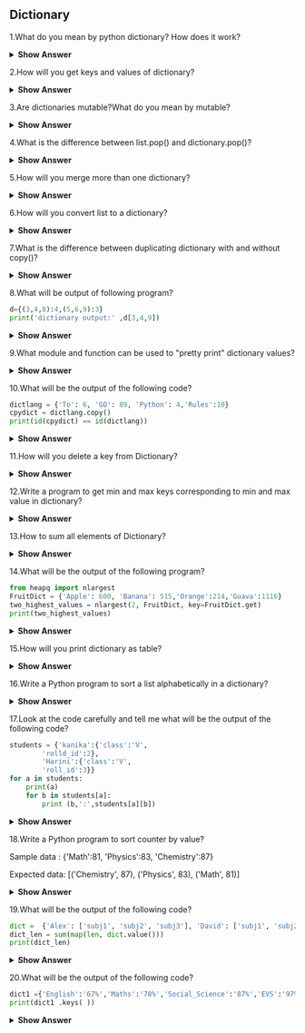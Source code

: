 ## Dictionary

1.What do you mean by python dictionary? How does it work?

<details><summary> <b>Show Answer</b> </summary>
  
- Python dictionary objects are data types that are enclosed in curly braces '{}' and havkey and value pairs and each pair is seperated by a comma(,).
- Dictionary is mapped. Meaning since it has key and value pair, a meaningful key can save a lot of trouble for coders, like using an address key to save all the addresses, an id key for all id’s and so on.
  
**Example**:
  
```python  
user_info = {'name': 'Naveen', 'education': 'B.Tech', 'age': 23}
print("Variable user_info is a {}.".format(type(user_info)))
print(user_info)
print(user_info['name'])
```
  
**Output**:
  
> Variable user_info is a <class 'dict'>.
  
> {'name': 'Naveen', 'education': 'B.Tech', 'age': 23}
  
> Naveen

  </details>
  
2.How will you get keys and values of dictionary?
  
<details><summary> <b>Show Answer</b> </summary>
  
- In dictionary comes with keys() method that will provides all list of the keys in dictionary.
  
**Example**:

```python  
user_info = {'name': 'Naveen', 'education': 'B.Tech', 'age': 23}
print(user_info.keys())
```
  
**Output**:
  
> dict_keys(['name','education','age'])

- In dictionary comes with values() method that will provides all list of the keys in dictionary.
  
**Example**:
  
```python  
user_info = {'name': 'Naveen', 'education': 'B.Tech', 'age': 23}
print(user_info.values())
```
  
**Output**:
  
> dict_values(['Naveen', 'B.Tech', 23])

- In Dictionary using items() method that returns list consisting of key and value pair.
  
**Example**:
  
```python  
user_info = {'name': 'Naveen', 'education': 'B.Tech', 'age': 23}
print(user_info.items())
```
  
**Output**:
  
> dict_items([('name', 'Naveen'), ('education', 'B.Tech'), ('age', 23)])
  
  </details>
  

3.Are dictionaries mutable?What do you mean by mutable?
  
<details><summary> <b>Show Answer</b> </summary>

 - Yes,the python dictionary is a mutalbe object.
 - Mutable means we can change,add or remove key-value pairs after assigning.
  
**Example**:
  
```python
student_info = dict({'id': 12,'nationality': 'China','data_enrolled': 2015,'gender': 'Male'})
print("Student info original: ", student_info)
student_info['gender'] = 'Female'
print("Student info after corrections: ", student_info)
```
  
**Output**:
  
Student info original:  {'id': 12, 'nationality': 'China', 'data_enrolled': 2015, 'gender': 'Male'}
  
Student info after corrections:  {'id': 12, 'nationality': 'China', 'data_enrolled': 2015, 'gender': 'Female'}
  
</details>
 
4.What is the difference between list.pop() and dictionary.pop()?
  
<details><summary> <b>Show Answer</b> </summary>
  
- The pop() method in list the last item in the list, however, the pop() method in the dictionary can remove a specified item. The dict.popitem() would be the equivalent of list.pop(). 
  
**Example**:
  
 ```python
recurrence_dict = {'current_location': 'Usa','job': 'sofware engineer','older_location': 'Canada'}
print("Before popping: ", recurrence_dict)
recurrence_dict.popitem()
print("After popping: ", recurrence_dict)
```
  
**Output**:
  
Before popping:  {'current_location': 'Bangaluru', 'job': 'sofware engineer', 'older_location': 'Chennai'}
  
After popping:  {'current_location': 'Bangaluru', 'job': 'sofware engineer'}
  
</details>

5.How will you merge more than one dictionary?
  
<details><summary> <b>Show Answer</b> </summary>
  
- In python dictionary can be merger as {**dict_1, **dict_2, …,**dict_n}.In python 3.9 its can be merged using "|" operator.
  
**Example**:
  
```python
dict_1 = {'name': 'Harini', 'age': 27, 'location': 'kerala'}
dict_2 = {'job': 'software engineer'}
# Merge dict using ** argument
dict_merged_1 = {**dict_1, **dict_2}
print("using ** argument :",dict_merged_1)
# Python 3.9 has new feature merge "|" operator
dict_merged_2 = dict_1 | dict_2
print("using | operator :",dict_merged_2)
```
  
**Output**:
  
using ** argument : {'name': 'Harini', 'age': 27, 'location': 'kerala', 'job': 'software engineer'}
  
using | operator : {'name': 'Harini', 'age': 27, 'location': 'kerala', 'job': 'software engineer'}

  </details>
  
6.How will you convert list to a dictionary?

<details><summary> <b>Show Answer</b> </summary>
  
- In python as you know dictionary has key and value pair but the list does not. So, some cases of converting lists into dictionaries are.
  
i)For loop and Zip with two lists
  
**Example**:

```python  
## List to dictionary
pets= ['dog','cat','guinea pig', 'parrot']
# Adding two list using zip and for loops
numbers =  [2,4,10,2]
pet_number_dict={}
for animal,num in zip(pets,numbers):
    pet_number_dict[animal]= num
print(pet_number_dict)
```
  
**Output**:
  
> {'dog': 2, 'cat': 4, 'guinea pig': 10, 'parrot': 2}

ii)Zip, Comprehension with two lists
  
**Example**:
  
```python
## List to dictionary
pets= ['dog','cat','guinea pig', 'parrot']
# Add different values  using zip  and comprehension
pet_number_dict_2 = {animal:num for animal,num in zip(pets,numbers)}
print(pet_number_dict_2)
```
  
**Output**:
  
> {'dog': 2, 'cat': 4, 'guinea pig': 10, 'parrot': 2}

  </details>
  
7.What is the difference between duplicating dictionary with and without copy()?

<details><summary> <b>Show Answer</b> </summary>
- It means is dict_2 = dict_1 vs. dict_2 = dict_1.copy(). When you are duplicating a dictionary object without a copy() method, you are not creating a new dictionary but pointing to the same dictionary object. So, when you make changes in the duplicate list it changes the original one too.
  
**Example**:

```python  
list = {
'eggs': '1 karton',
'banana': '1 kg',
'milk': '1 ltr',
'sugar': '1 kg'
}
print("Original List before {}".format(list))
list_2 = list
list_2['salt'] = '1 kg'
print("Original List after duplication {}".format(list))
print("Are the memory address of two dicts same? {}".format(id(list) == id(list_2)))
```
  
**Output**:
  
Original List before {'eggs': '1 karton', 'banana': '1 kg', 'milk': '1 ltr', 'sugar': '1 kg'}
  
Original List after duplication {'eggs': '1 karton', 'banana': '1 kg', 'milk': '1 ltr', 'sugar': '1 kg', 'salt': '1 kg'}
  
Are the memory address of two dicts same? True
  
- Now we can do with copy() method.

```python
to_buy_list = {
    'eggs': '1 karton',
    'banana': '1 kg',
    'milk': '1 ltr',
    'sugar': '1 kg'
 
}
print("Original List before {}".format(to_buy_list))
to_buy_list_2 = to_buy_list.copy()
to_buy_list_2['salt'] = '1 kg'
print("Original List after duplication {}".format(to_buy_list))
print("Are the memory address of two dicts same? {}".format(
    id(to_buy_list) == id(to_buy_list_2)))
```
  
**Output**:
  
> Original List before {'eggs': '1 karton', 'banana': '1 kg', 'milk': '1 ltr', 'sugar': '1 kg'}
  
> Original List after duplication {'eggs': '1 karton', 'banana': '1 kg', 'milk': '1 ltr', 'sugar': '1 kg'}
  
> Are the memory address of two dicts same? False
  
</details>
  

8.What will be output of following program?
  
```python
d={(3,4,8):4,(5,6,9):3}
print('dictionary output:' ,d[3,4,9])
```
  
<details><summary> <b>Show Answer</b> </summary>
  
**Output**:
  
> print('dictionary output:',d[3,4,9])
  
KeyError: (3, 4,9)

  </details>
  
9.What module and function can be used to "pretty print" dictionary values?

<details><summary> <b>Show Answer</b> </summary>
  
- pprint is a python module that provides the capability to pretty print python data types.
- First, declare an array of dictionaries. After, pretty print it using the function pprint.pprint().
  
**Example**:
  
```python  
import pprint
dictionary = [
  {'Name': 'John', 'Age': '23', 'Country': 'USA'},
  {'Name': 'Jose', 'Age': '44', 'Country': 'Spain'},
  {'Name': 'Anne', 'Age': '29', 'Country': 'UK'},
  {'Name': 'Lee', 'Age': '35', 'Country': 'Japan'}
]
pprint.pprint(dictionary)
```
  
**Output**:

```python
[{'Age': '23', 'Country': 'USA', 'Name': 'John'},
 {'Age': '44', 'Country': 'Spain', 'Name': 'Jose'},
 {'Age': '29', 'Country': 'UK', 'Name': 'Anne'},
 {'Age': '35', 'Country': 'Japan', 'Name': 'Lee'}]
```
  
  </details>
  
10.What will be the output of the following code?
  
```python  
dictlang = {'To': 6, 'GO': 89, 'Python': 4,'Rules':10}
cpydict = dictlang.copy()
print(id(cpydict) == id(dictlang))
```
  
<details><summary> <b>Show Answer</b> </summary>
  
**Output**:
  
> False

  </details>
  
11.How will you delete a key from Dictionary?

<details><summary> <b>Show Answer</b> </summary>
  
- In python for that we can use del keyword to delete a key from dictionary.
  
**Example**:
  
```python  
fruitsDict = {'Apple': 100,'Orange': 200,'Banana': 400,'pomegranate':600}
if 'Apple' in fruitsDict: 
    del fruitsDict['Apple']
print('Dictionary after deleting key =',fruitsDict)
```
  
**Output**:
  
> Dictionary after deleting key = {'Orange': 200, 'Banana': 400, 'pomegranate': 600}

</details>
  
12.Write a program to get min and max keys corresponding to min and max value in dictionary?

<details><summary> <b>Show Answer</b> </summary>
  
```python  
n = int(input("enter the number of values"))
FruitsDict = dict(input().split() for i in range(n))
print(FruitsDict)
print('min value key:',min(FruitsDict,key=FruitsDict.get))
print('max value key:',max(FruitsDict,key=FruitsDict.get))
```
  
**Output**: 
  
> max and min values it's depends upon the user values

  </details>
  
13.How to sum all elements of Dictionary?

<details><summary> <b>Show Answer</b> </summary>
  
- In python using sum() method we can sum the dictionaries elements.
  
**Example**:
  
```python  
Fruit = {'Apple': 100, 'banana': 5,'orange':45,'Guava':60}
print('sum of dict elements = ',sum(Fruit.values()))
```
  
**Output**:
  
> sum of dict elements = 210
  
  </details>

14.What will be the output of the following program?

```python  
from heapq import nlargest
FruitDict = {'Apple': 600, 'Banana': 515,'Orange':214,'Guava':1116} 
two_highest_values = nlargest(2, FruitDict, key=FruitDict.get)
print(two_highest_values) 
```
  
<details><summary> <b>Show Answer</b> </summary>
  
**Output**:
  
> ['Guava','Apple']
  
  </details>

15.How will you print dictionary as table?

<details><summary> <b>Show Answer</b> </summary>
  
```python  
Dict_tab = {'Students':['Rack','Jack','John'],'Fruit':['Apple','Banana','Orange'],'Subject':['Phy','Math','English']}
for row in zip(*([key] + (value) for key, value in sorted(Dict_tab.items()))):
    print(*row)
```
  
**Output**:
  
Fruit Students Subject
  
Apple Rack Phy
  
Banana Jack Math
  
Orange John English

  </details>
  
16.Write a Python program to sort a list alphabetically in a dictionary?

<details><summary> <b>Show Answer</b> </summary>
  
```python  
num = {'n1': [2, 3, 1], 'n2': [5, 1, 2], 'n3': [3, 2, 4]}
sorted_dict = {x: sorted(y) for x, y in num.items()}
print(sorted_dict)
```
  
**Output**:
  
> {'n1': [1, 2, 3], 'n2': [1, 2, 5], 'n3': [2, 3, 4]}
  
  </details>

17.Look at the code carefully and tell me what will be the output of the following code?

```python
students = {'kanika':{'class':'V',
        'rolld_id':2},
        'Harini':{'class':'V',
        'roll_id':3}}
for a in students:
    print(a)
    for b in students[a]:
        print (b,':',students[a][b])
```
  
<details><summary> <b>Show Answer</b> </summary>
  
kanika
  
class : V
  
rolld_id : 2
  
Harini
  
class : V
  
roll_id : 3

  </details>
  
18.Write a Python program to sort counter by value?
  
Sample data : {'Math':81, 'Physics':83, 'Chemistry':87}
  
Expected data: [('Chemistry', 87), ('Physics', 83), ('Math', 81)]

<details><summary> <b>Show Answer</b> </summary>
  
```python  
from collections import Counter
x = Counter({'Math':81, 'Physics':83, 'Chemistry':87})
print(x.most_common())
```
  
**Output**:
  
> [('Chemistry', 87), ('Physics', 83), ('Math', 81)]

  </details>
  
19.What will be the output of the following code?
  
```python  
dict =  {'Alex': ['subj1', 'subj2', 'subj3'], 'David': ['subj1', 'subj2']}
dict_len = sum(map(len, dict.value()))
print(dict_len)
```
  
<details><summary> <b>Show Answer</b> </summary>
  
**Output**:
  
> AttributeError: 'dict' object has no attribute 'value'

  </details>
  
20.What will be the output of the following code?

```python  
dict1 ={'English':'67%','Maths':'78%','Social_Science':'87%','EVS':'97%'}
print(dict1 .keys( ))
```
  
<details><summary> <b>Show Answer</b> </summary>
  
**Output**:
  
> dict_keys(['English', 'Maths', 'Social_Science', 'EVS'])
  
  </details>
  
